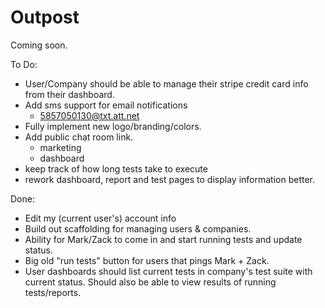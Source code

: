 Outpost
=======

Coming soon.

To Do:

- User/Company should be able to manage their stripe credit card info from their dashboard.
- Add sms support for email notifications
	- 5857050130@txt.att.net
- Fully implement new logo/branding/colors.
- Add public chat room link.
	- marketing
	- dashboard
- keep track of how long tests take to execute
- rework dashboard, report and test pages to display information better.



Done: 

- Edit my (current user's) account info
- Build out scaffolding for managing users &amp; companies.
- Ability for Mark/Zack to come in and start running tests and update status.
- Big old "run tests" button for users that pings Mark + Zack.
- User dashboards should list current tests in company's test suite with current status. Should also be able to view results of running tests/reports.
